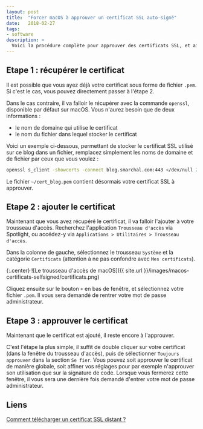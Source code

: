 ```yaml
---
layout: post
title:  "Forcer macOS à approuver un certificat SSL auto-signé"
date:   2018-02-27
tags:
- software
description: >
  Voici la procédure complète pour approuver des certificats SSL, et ainsi éviter de nombreux messages d'alerte sur macOS.
---
```


## Etape 1 : récupérer le certificat

Il est possible que vous ayez déjà votre certificat sous forme de fichier `.pem`. Si c'est le cas, vous pouvez directement passer à l'étape 2.

Dans le cas contraire, il va falloir le récupérer avec la commande `openssl`, disponible par défaut sur macOS. Vous n'aurez besoin que de deux informations :
- le nom de domaine qui utilise le certificat
- le nom du fichier dans lequel stocker le certificat

Voici un exemple ci-dessous, permettant de stocker le certificat SSL utilisé sur ce blog dans un fichier, remplacez simplement les noms de domaine et de fichier par ceux que vous voulez :

```sh
openssl s_client -showcerts -connect blog.smarchal.com:443 </dev/null 2>/dev/null|openssl x509 -outform PEM >~/cert_blog.pem
```

Le fichier `~/cert_blog.pem` contient désormais votre certificat SSL à approuver.

## Etape 2 : ajouter le certificat

Maintenant que vous avez récupéré le certificat, il va falloir l'ajouter à votre trousseau d'accès. Recherchez l'application `Trousseau d'accès` via Spotlight, ou accédez-y via `Applications > Utilitaires > Trousseau d'accès`.

Dans la colonne de gauche, sélectionnez le trousseau `Système` et la catégorie `Certificats` (attention à ne pas confondre avec `Mes certificats`).

{:.center}
![Le trousseau d'accès de macOS]({{ site.url }}/images/macos-certificats-selfsigned/certificats.png)

Cliquez ensuite sur le bouton `+` en bas de fenêtre, et sélectionnez votre fichier `.pem`. Il vous sera demandé de rentrer votre mot de passe administrateur.

## Etape 3 : approuver le certificat

Maintenant que le certificat est ajouté, il reste encore à l'approuver.

C'est l'étape la plus simple, il suffit de double cliquer sur votre certificat (dans la fenêtre du trousseau d'accès), puis de sélectionner `Toujours approuver` dans la section `Se fier`. Vous pouvez soit approuver le certificat de manière globale, soit affiner vos réglages pour par exemple n'approuver son utilisation que sur la signature de code. Lorsque vous fermerez cette fenêtre, il vous sera une dernière fois demandé d'entrer votre mot de passe administrateur.

## Liens

[Comment télécharger un certificat SSL distant ?](https://superuser.com/a/641396/151249)
